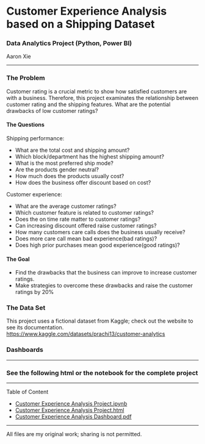 # Customer Experience Analysis based on a Shipping Dataset
### Data Analytics Project (Python, Power BI)
Aaron Xie
___
### The Problem
Customer rating is a crucial metric to show how satisfied customers are with a business. Therefore, this project examinates the relationship between customer rating and the shipping features. What are the potential drawbacks of low customer ratings?

#### The Questions
Shipping performance:
* What are the total cost and shipping amount?
* Which block/department has the highest shipping amount?
* What is the most preferred ship mode?
* Are the products gender neutral?
* How much does the products usually cost?
* How does the business offer discount based on cost?

Customer experience:
* What are the average customer ratings?
* Which customer feature is related to customer ratings?
* Does the on time rate matter to customer ratings?
* Can increasing discount offered raise customer ratings?
* How many customers care calls does the business usually receive?
* Does more care call mean bad experience(bad ratings)?
* Does high prior purchases mean good experience(good ratings)?


#### The Goal
* Find the drawbacks that the business can improve to increase customer ratings.
* Make strategies to overcome these drawbacks and raise the customer ratings by 20%

### The Data Set
This project uses a fictional dataset from Kaggle; check out the website to see its documentation.
https://www.kaggle.com/datasets/prachi13/customer-analytics

### Dashboards

___
### See the following html or the notebook for the complete project
___
Table of Content

* [Customer Experience Analysis Project.ipynb](https://github.com/aaronxxie/Customer-Experience-Analysis/blob/main/Customer%20Experience%20Analysis%20Project.ipynb)
* [Customer Experience Analysis Project.html](https://github.com/aaronxxie/Customer-Experience-Analysis/blob/main/Customer%20Experience%20Analysis%20Project.html)
* [Customer Experience Analysis Dashboard.pdf](https://github.com/aaronxxie/Customer-Experience-Analysis/blob/main/Customer%20Experience%20Analysis%20Dashboard.pdf)
___
All files are my original work; sharing is not permitted.
